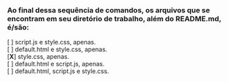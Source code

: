 ### Ao final dessa sequência de comandos, os arquivos que se encontram em seu diretório de trabalho, além do README.md, é/são:

[      ] script.js e style.css, apenas.  
[      ] default.html e style.css, apenas.  
[**X**] style.css, apenas.  
[      ] default.html e script.js, apenas.  
[      ] default.html, script.js e style.css.  